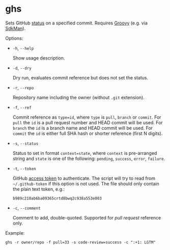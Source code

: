 # ghs

Sets GitHub [status](https://developer.github.com/v3/repos/statuses/) on a specified commit. Requires [Groovy](http://www.groovy-lang.org/) (e.g. via [SdkMan](http://sdkman.io/)).

Options:

* `-h`, `--help`
        
    Show usage description.

* `-d`, `--dry`
        
    Dry run, evaluates commit reference but does not set the status.

* `-r`, `--repo`

    Repository name including the owner (without `.git` extension).

* `-f`, `--ref`

    Commit reference as `type=id`, where `type` is `pull`, `branch` or `commit`. For `pull` the `id` is a pull request number and HEAD commit will be used. For `branch` the `id` is a branch name and HEAD commit will be used. For `commit` the `id` is either full SHA hash or shorter reference (first N digits).

* `-s`, `--status`

    Status to set in format `context=state`, where `context` is pre-arranged string and `state` is one of the following: `pending`, `success`, `error`, `failure`.


* `-t`, `--token`

    GitHub [access token](https://github.com/settings/tokens) to authenticate. The script will try to read from `~/.github-token` if this option is not used. The file should only contain the plain text token, e.g.:
    ```
    b989c210ab6ba09365crtd8bwq2c938a553e003
    ```

* `-c`, `--comment`
    
    Comment to add, double-quoted. Supported for _pull request_ reference only.

Example:
```
ghs -r owner/repo -f pull=33 -s code-review=success -c ":+1: LGTM"
```


